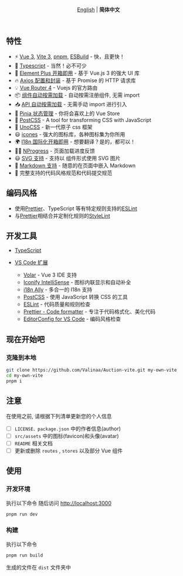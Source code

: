 <br>

<p align='center'>
<a href="https://github.com/Valinaa/Auction-vite/blob/main/README.md">English</a> | <b>简体中文</b>
</p>

<br>

## 特性

- ⚡️ [Vue 3](https://github.com/vuejs/core), [Vite 3](https://github.com/vitejs/vite), [pnpm](https://pnpm.io/), [ESBuild](https://github.com/evanw/esbuild) - 快，且更快！
- 💪 [Typescript](https://www.typescriptlang.org/) - 当然！必不可少
- 🎉 [Element Plus 开箱即用](https://github.com/element-plus/element-plus) - 基于 Vue.js 3 的强大 UI 库
- 🔥 [Axios 配置和封装](https://github.com/axios/axios) - 基于 Promise 的 HTTP 请求库
- 💡 [Vue Router 4](https://router.vuejs.org/zh/) - Vuejs 的官方路由
- 📦 [组件自动按需加载](https://github.com/antfu/unplugin-vue-components) - 自动按需注册组件, 无需 import
- 📥 [API 自动按需加载](https://github.com/antfu/unplugin-auto-import) - 无需手动 import 进行引入
- 🍍 [Pinia 状态管理](https://pinia.esm.dev/) - 你将会喜欢上的 Vue Store
- 🎨 [PostCSS](https://github.com/postcss/postcss) - A tool for transforming CSS with JavaScript
- 🎨 [UnoCSS](https://unocss.dev/) - 新一代原子 css 框架
- 😃 [icones](https://github.com/antfu/unplugin-icons) - 强大的图标库，各种图标集为你所用
- 🌍 [I18n 国际化开箱即用](./locales) - 想要翻译？是的，都可以！
- 👩‍🎨 [NProgress](https://github.com/rstacruz/nprogress) - 页面加载进度反馈
- 😃 [SVG 支持](https://github.com/jpkleemans/vite-svg-loader) - 支持以 组件形式使用 SVG 图片
- 📑 [Markdown 支持](https://github.com/antfu/vite-plugin-md) - 随意的在页面中嵌入 Markdown
- 🔑 完整支持的代码风格规范和代码提交规范

## 编码风格

- 使用[Prettier](https://prettier.io)、TypeScript 等有特定规则支持的[ESLint](https://eslint.org/)
- 与[Prettier](https://prettier.io)相结合并定制化规则的[StyleLint](https://stylelint.io)

## 开发工具

- [TypeScript](https://www.typescriptlang.org/)
- [VS Code 扩展](./.vscode/extensions.json)

  - [Volar](https://marketplace.visualstudio.com/items?itemName=johnsoncodehk.volar) - Vue 3 IDE 支持
  - [Iconify IntelliSense](https://marketplace.visualstudio.com/items?itemName=antfu.iconify) - 图标内联显示和自动补全
  - [i18n Ally](https://marketplace.visualstudio.com/items?itemName=lokalise.i18n-ally) - 多合一的 I18n 支持
  - [PostCSS](https://postcss.org/) - 使用 JavaScript 转换 CSS 的工具
  - [ESLint](https://marketplace.visualstudio.com/items?itemName=dbaeumer.vscode-eslint) - 代码质量和规则检查
  - [Prettier - Code formatter](https://marketplace.visualstudio.com/items?itemName=esbenp.prettier-vscode) - 专注于代码格式化、美化代码
  - [EditorConfig for VS Code](https://marketplace.visualstudio.com/items?itemName=EditorConfig.EditorConfig) - 编码风格检查

## 现在开始吧

### 克隆到本地

```bash
git clone https://github.com/Valinaa/Auction-vite.git my-own-vite
cd my-own-vite
pnpm i
```

## 注意

在使用之前, 请根据下列清单更新您的个人信息

- [ ] `LICENSE、package.json` 中的作者信息(author)
- [ ] `src/assets` 中的图标(favicon)和头像(avatar)
- [ ] `README` 相关文档
- [ ] 更新或删除 `routes` , `stores` 以及部分 Vue 组件

## 使用

### 开发环境

执行以下命令
随后访问 [http://localhost:3000](http://localhost:3000)

```bash
pnpm run dev
```

### 构建

执行以下命令

```bash
pnpm run build
```

生成的文件在 `dist` 文件夹中
